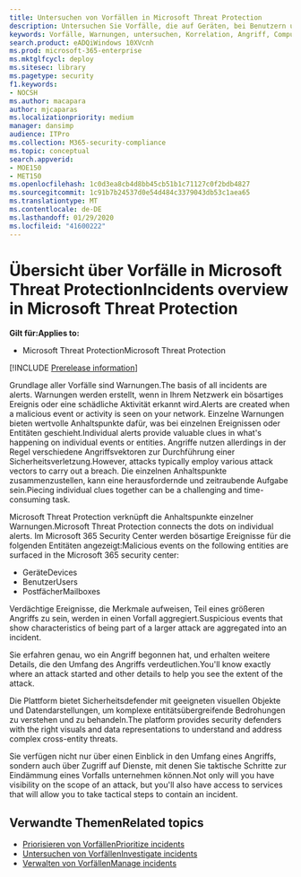 ```yaml
---
title: Untersuchen von Vorfällen in Microsoft Threat Protection
description: Untersuchen Sie Vorfälle, die auf Geräten, bei Benutzern und in Postfächern auftreten.
keywords: Vorfälle, Warnungen, untersuchen, Korrelation, Angriff, Computer, Geräte, Benutzer, Identitäten, Identität, Postfach, E-Mail, 365, Microsoft, m365
search.product: eADQiWindows 10XVcnh
ms.prod: microsoft-365-enterprise
ms.mktglfcycl: deploy
ms.sitesec: library
ms.pagetype: security
f1.keywords:
- NOCSH
ms.author: macapara
author: mjcaparas
ms.localizationpriority: medium
manager: dansimp
audience: ITPro
ms.collection: M365-security-compliance
ms.topic: conceptual
search.appverid:
- MOE150
- MET150
ms.openlocfilehash: 1c0d3ea8cb4d8bb45cb51b1c71127c0f2bdb4827
ms.sourcegitcommit: 1c91b7b24537d0e54d484c3379043db53c1aea65
ms.translationtype: MT
ms.contentlocale: de-DE
ms.lasthandoff: 01/29/2020
ms.locfileid: "41600222"
---
```

# <a name="incidents-overview-in-microsoft-threat-protection"></a><span data-ttu-id="1b4dc-104">Übersicht über Vorfälle in Microsoft Threat Protection</span><span class="sxs-lookup"><span data-stu-id="1b4dc-104">Incidents overview in Microsoft Threat Protection</span></span>

<span data-ttu-id="1b4dc-105">**Gilt für:**</span><span class="sxs-lookup"><span data-stu-id="1b4dc-105">**Applies to:**</span></span>
- <span data-ttu-id="1b4dc-106">Microsoft Threat Protection</span><span class="sxs-lookup"><span data-stu-id="1b4dc-106">Microsoft Threat Protection</span></span>

[!INCLUDE [Prerelease information](../includes/prerelease.md)]

<span data-ttu-id="1b4dc-107">Grundlage aller Vorfälle sind Warnungen.</span><span class="sxs-lookup"><span data-stu-id="1b4dc-107">The basis of all incidents are alerts.</span></span> <span data-ttu-id="1b4dc-108">Warnungen werden erstellt, wenn in Ihrem Netzwerk ein bösartiges Ereignis oder eine schädliche Aktivität erkannt wird.</span><span class="sxs-lookup"><span data-stu-id="1b4dc-108">Alerts are created when a malicious event or activity is seen on your network.</span></span> <span data-ttu-id="1b4dc-109">Einzelne Warnungen bieten wertvolle Anhaltspunkte dafür, was bei einzelnen Ereignissen oder Entitäten geschieht.</span><span class="sxs-lookup"><span data-stu-id="1b4dc-109">Individual alerts provide valuable clues in what's happening on individual events or entities.</span></span> <span data-ttu-id="1b4dc-110">Angriffe nutzen allerdings in der Regel verschiedene Angriffsvektoren zur Durchführung einer Sicherheitsverletzung.</span><span class="sxs-lookup"><span data-stu-id="1b4dc-110">However, attacks typically employ various attack vectors to carry out a breach.</span></span> <span data-ttu-id="1b4dc-111">Die einzelnen Anhaltspunkte zusammenzustellen, kann eine herausfordernde und zeitraubende Aufgabe sein.</span><span class="sxs-lookup"><span data-stu-id="1b4dc-111">Piecing individual clues together can be a challenging and time-consuming task.</span></span> 

<span data-ttu-id="1b4dc-112">Microsoft Threat Protection verknüpft die Anhaltspunkte einzelner Warnungen.</span><span class="sxs-lookup"><span data-stu-id="1b4dc-112">Microsoft Threat Protection connects the dots on individual alerts.</span></span> <span data-ttu-id="1b4dc-113">Im Microsoft 365 Security Center werden bösartige Ereignisse für die folgenden Entitäten angezeigt:</span><span class="sxs-lookup"><span data-stu-id="1b4dc-113">Malicious events on the following entities are surfaced in the Microsoft 365 security center:</span></span>
- <span data-ttu-id="1b4dc-114">Geräte</span><span class="sxs-lookup"><span data-stu-id="1b4dc-114">Devices</span></span>
- <span data-ttu-id="1b4dc-115">Benutzer</span><span class="sxs-lookup"><span data-stu-id="1b4dc-115">Users</span></span>
- <span data-ttu-id="1b4dc-116">Postfächer</span><span class="sxs-lookup"><span data-stu-id="1b4dc-116">Mailboxes</span></span>

<span data-ttu-id="1b4dc-117">Verdächtige Ereignisse, die Merkmale aufweisen, Teil eines größeren Angriffs zu sein, werden in einen Vorfall aggregiert.</span><span class="sxs-lookup"><span data-stu-id="1b4dc-117">Suspicious events that show characteristics of being part of a larger attack are aggregated into an incident.</span></span> 

<span data-ttu-id="1b4dc-118">Sie erfahren genau, wo ein Angriff begonnen hat, und erhalten weitere Details, die den Umfang des Angriffs verdeutlichen.</span><span class="sxs-lookup"><span data-stu-id="1b4dc-118">You'll know exactly where an attack started and other details to help you see the extent of the attack.</span></span>

<span data-ttu-id="1b4dc-119">Die Plattform bietet Sicherheitsdefender mit geeigneten visuellen Objekte und Datendarstellungen, um komplexe entitätsübergreifende Bedrohungen zu verstehen und zu behandeln.</span><span class="sxs-lookup"><span data-stu-id="1b4dc-119">The platform provides security defenders with the right visuals and data representations to understand and address complex cross-entity threats.</span></span> 

<span data-ttu-id="1b4dc-120">Sie verfügen nicht nur über einen Einblick in den Umfang eines Angriffs, sondern auch über Zugriff auf Dienste, mit denen Sie taktische Schritte zur Eindämmung eines Vorfalls unternehmen können.</span><span class="sxs-lookup"><span data-stu-id="1b4dc-120">Not only will you have visibility on the scope of an attack, but you'll also have access to services that will allow you to take tactical steps to contain an incident.</span></span>


## <a name="related-topics"></a><span data-ttu-id="1b4dc-121">Verwandte Themen</span><span class="sxs-lookup"><span data-stu-id="1b4dc-121">Related topics</span></span>
- [<span data-ttu-id="1b4dc-122">Priorisieren von Vorfällen</span><span class="sxs-lookup"><span data-stu-id="1b4dc-122">Prioritize incidents</span></span>](incident-queue.md)
- [<span data-ttu-id="1b4dc-123">Untersuchen von Vorfällen</span><span class="sxs-lookup"><span data-stu-id="1b4dc-123">Investigate incidents</span></span>](investigate-incidents.md)
- [<span data-ttu-id="1b4dc-124">Verwalten von Vorfällen</span><span class="sxs-lookup"><span data-stu-id="1b4dc-124">Manage incidents</span></span>](manage-incidents.md)